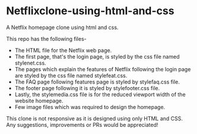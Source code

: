 # Netflixclone-using-html-and-css
A Netflix homepage clone using html and css.

This repo has the following files-
* The HTML file for the Netflix web page.
* The first page, that's the login page, is styled by the css file named stylenet.css.
* The pages which explain the features of Netflix following the login page are styled by the css file named stylefeat.css.
* The FAQ page following features page is styled by stylefaq.css file.
* The footer page following it is styled by stylefooter.css file.
* Lastly, the stylemedia.css file is for the reduced viewport width of the website homepage.
* Few image files which was required to design the homepage.

This clone is not responsive as it is designed using only HTML and CSS.
Any suggestions, improvements or PRs would be appreciated!
